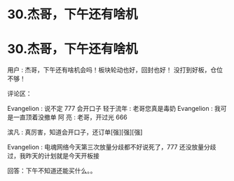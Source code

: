 # 30.杰哥，下午还有啥机

# 30.杰哥，下午还有啥机

用户 : 杰哥，下午还有啥机会吗！板块轮动也好，回封也好！ 没打到好板，仓位不够！

评论区：

Evangelion : 说不定 777 会开口子 轻于流年 : 老哥您真是毒奶 Evangelion : 我可是一直顶着没撤单 阿 亮 : 老哥，开过光 666

滨凡 : 真厉害，知道会开口子，还订单[强][强][强]

Evangelion : 电魂网络今天第三次放量分歧都不好说死了，777 还没放量分歧过，我昨天的计划就是今天开板接

回答：下午不知道还能买什么。。